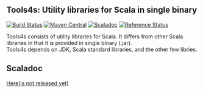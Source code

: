 ## Tools4s: Utility libraries for Scala in single binary
 
[![Build Status](https://travis-ci.org/tools4s/tools4s.png?branch=master)](https://travis-ci.org/tools4/tools4s)
[![Maven Central](https://maven-badges.herokuapp.com/maven-central/com.github.tools4s/tools4s_2.12/badge.svg)](https://maven-badges.herokuapp.com/maven-central/com.github.tools4s/tools4s_2.12)
[![Scaladoc](http://javadoc-badge.appspot.com/com.github.tools4s/tools4s_2.12.svg?label=scaladoc)](http://javadoc-badge.appspot.com/com.github.tools4s/tools4s_2.12/com/github/tools4s/tools4s/index.html)
[![Reference Status](https://www.versioneye.com/java/com.github.tools4s:tools4s_2.12/reference_badge.svg?style=flat)](https://www.versioneye.com/java/com.github.tools4s:tools4s_2.12/references)

Tools4s consists of utility libraries for Scala.  It differs from other Scala libraries in that it is provided in single binary (.jar).  
Tools4s depends on JDK, Scala standard libraries, and the other few libries.

## Scaladoc

[Here(is not released yet)](http://javadoc-badge.appspot.com/com.github.tools4s/tools4s_2.12/com/github/tools4s/tools4s/index.html)
